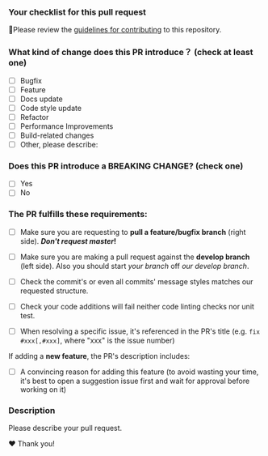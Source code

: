 ### Your checklist for this pull request
🚨Please review the [guidelines for contributing](.github/CONTRIBUTING.md) to this repository.

### What kind of change does this PR introduce？ (check at least one)

- [ ] Bugfix
- [ ] Feature
- [ ] Docs update
- [ ] Code style update
- [ ] Refactor
- [ ] Performance Improvements
- [ ] Build-related changes
- [ ] Other, please describe:

### Does this PR introduce a BREAKING CHANGE? (check one)

- [ ] Yes
- [ ] No

<!-- If yes, please describe the impact and migration path for existing applications: -->

### The PR fulfills these requirements:

- [ ] Make sure you are requesting to **pull a feature/bugfix branch** (right side). **_Don't request master_!**
- [ ] Make sure you are making a pull request against the **develop branch** (left side). Also you should start *your branch* off *our develop branch*.
- [ ] Check the commit's or even all commits' message styles matches our requested structure.
- [ ] Check your code additions will fail neither code linting checks nor unit test.
- [ ] When resolving a specific issue, it's referenced in the PR's title (e.g. `fix #xxx[,#xxx]`, where "xxx" is the issue number)


If adding a **new feature**, the PR's description includes:
- [ ] A convincing reason for adding this feature (to avoid wasting your time, it's best to open a suggestion issue first and wait for approval before working on it)

### Description
Please describe your pull request.

❤️ Thank you!
